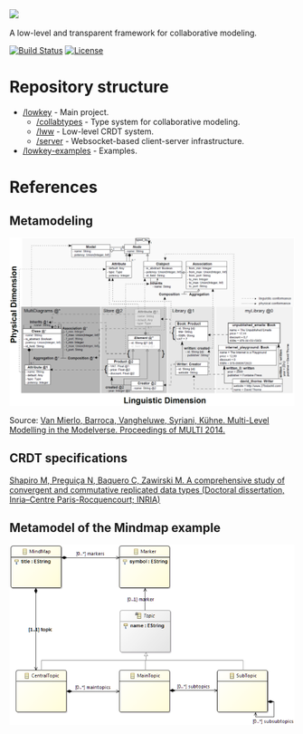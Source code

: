 <img src="https://github.com/david-istvan/lowkey/blob/main/assets/lowkey-logo.png" width="200">

A low-level and transparent framework for collaborative modeling.

[![Build Status](https://travis-ci.com/david-istvan/collabserver-modeling.svg?branch=main)](https://travis-ci.com/david-istvan/collabserver-modeling)
[![License](https://img.shields.io/badge/license-GPL--3.0-blue.svg)](https://www.gnu.org/licenses/gpl-3.0)

# Repository structure

- [/lowkey](https://github.com/david-istvan/lowkey/tree/main/lowkey) - Main project.
  -  [/collabtypes](https://github.com/david-istvan/lowkey/tree/main/lowkey/collabtypes) - Type system for collaborative modeling.
  -  [/lww](https://github.com/david-istvan/lowkey/tree/main/lowkey/loww) - Low-level CRDT system.
  -  [/server](https://github.com/david-istvan/lowkey/tree/main/lowkey/server) - Websocket-based client-server infrastructure.
- [/lowkey-examples](https://github.com/david-istvan/lowkey/tree/main/lowkey-examples) - Examples.

# References

## Metamodeling

<img src="https://raw.githubusercontent.com/david-istvan/collabserver-modeling/main/docs/modelverse.PNG?raw=true"/>

Source: [Van Mierlo, Barroca, Vangheluwe, Syriani, Kühne. Multi-Level Modelling in the Modelverse. Proceedings of MULTI 2014.](http://miso.es/multi/2014/proceedings_MULTI.pdf#page=89)


## CRDT specifications

[Shapiro M, Preguiça N, Baquero C, Zawirski M. A comprehensive study of convergent and commutative replicated data types (Doctoral dissertation, Inria–Centre Paris-Rocquencourt; INRIA)](https://hal.inria.fr/file/index/docid/555588/filename/techreport.pdf)

## Metamodel of the Mindmap example

<img src="https://raw.githubusercontent.com/david-istvan/collabserver-modeling/main/collabserver-modeling/mindmap/docs/mindmapMM.png?raw=true"/>
